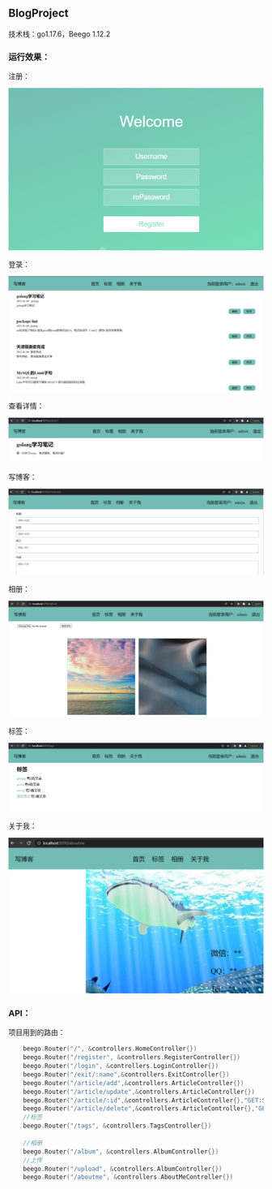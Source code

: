 ## BlogProject

技术栈：go1.17.6，Beego 1.12.2

### 运行效果：

注册：

![image-20220206161540526](static/img/image-20220206161540526.png)

登录：

![image-20220206161715059](static/img/image-20220206161715059.png)

查看详情：

![image-20220206161820698](static/img/image-20220206161820698.png)

写博客：

![image-20220206161901305](static/img/image-20220206161901305.png)

相册：

![image-20220206161928580](static/img/image-20220206161928580.png)

标签：

![image-20220206161950957](static/img/image-20220206161950957.png)

关于我：

![image-20220206162105105](static/img/image-20220206162105105.png)



### API：

项目用到的路由：

```go
    beego.Router("/", &controllers.HomeController{})
	beego.Router("/register", &controllers.RegisterController{})
	beego.Router("/login", &controllers.LoginController{})
    beego.Router("/exit/:name",&controllers.ExitController{})
    beego.Router("/article/add",&controllers.ArticleController{})
	beego.Router("/article/update",&controllers.ArticleController{})
	beego.Router("/article/:id",&controllers.ArticleController{},"GET:ShowArticleDetail")
	beego.Router("/article/delete",&controllers.ArticleController{},"GET:DeleteArticleById")
	//标签
	beego.Router("/tags", &controllers.TagsController{})

	//相册
	beego.Router("/album", &controllers.AlbumController{})
    //上传
	beego.Router("/upload", &controllers.AlbumController{})
	beego.Router("/aboutme", &controllers.AboutMeController{})
```



